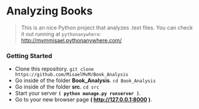 # Analyzing Books


> This is an nice Python project that analyzes .text files.
> You can check it out running at `pythonanywhere`: http://mvmmisael.pythonanywhere.com/

### Getting Started

- Clone this repository.  `git clone https://github.com/MisaelMvM/Book_Analysis`
- Go inside of the folder **Book_Analysis**.  `cd Book_Analysis`
- Go inside of the folder **src**.  `cd src`
- Start your server **`( python manage.py runserver )`**.
- Go to your new browser page **( http://127.0.0.1:8000 )**.
